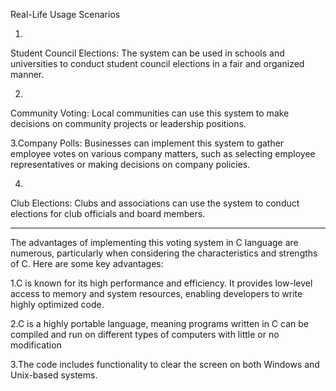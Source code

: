Real-Life Usage Scenarios

1.
Student Council Elections: The system can be used in schools and universities to conduct student council elections in a fair and organized manner.

2.
Community Voting: Local communities can use this system to make decisions on community projects or leadership positions.

3.Company Polls: Businesses can implement this system to gather employee votes on various company matters, such as selecting employee representatives or making decisions on company policies.

4.
Club Elections: Clubs and associations can use the system to conduct elections for club officials and board members.


-------------------------------------------------------------------------------------------------------------------------------------------------------------------------------------------------------------------


The advantages of implementing this voting system in C language are numerous, particularly when considering the characteristics and strengths of C. Here are some key advantages:

1.C is known for its high performance and efficiency. It provides low-level access to memory and system resources, enabling developers to write highly optimized code.

2.C is a highly portable language, meaning programs written in C can be compiled and run on different types of computers with little or no modification

3.The code includes functionality to clear the screen on both Windows and Unix-based systems.

